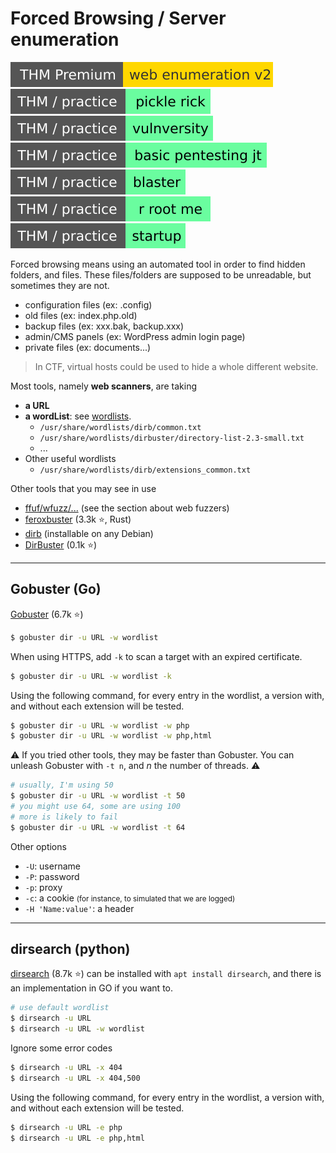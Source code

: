 # Forced Browsing / Server enumeration

[![webenumerationv2](../../../_badges/thmp/webenumerationv2.svg)](https://tryhackme.com/room/webenumerationv2)
[![picklerick](../../../_badges/thm-p/picklerick.svg)](https://tryhackme.com/room/picklerick)
[![vulnversity](../../../_badges/thm-p/vulnversity.svg)](https://tryhackme.com/room/vulnversity)
[![basicpentestingjt](../../../_badges/thm-p/basicpentestingjt.svg)](https://tryhackme.com/room/basicpentestingjt)
[![blaster](../../../_badges/thm-p/blaster.svg)](https://tryhackme.com/room/blaster)
[![rrootme](../../../_badges/thm-p/rrootme.svg)](https://tryhackme.com/room/rrootme)
[![startup](../../../_badges/thm-p/startup.svg)](https://tryhackme.com/room/startup)

<div class="row row-cols-md-2"><div>

Forced browsing means using an automated tool in order to find hidden folders, and files. These files/folders are supposed to be unreadable, but sometimes they are not.

* configuration files (ex: .config)
* old files (ex: index.php.old)
* backup files (ex: xxx.bak, backup.xxx)
* admin/CMS panels (ex: WordPress admin login page)
* private files (ex: documents...)

> In CTF, virtual hosts could be used to hide a whole different website.
</div><div>

Most tools, namely **web scanners**, are taking

* **a URL**
* **a wordList**: see [wordlists](/cybersecurity/exploitation/general/index.md#-wordlists-).
  * `/usr/share/wordlists/dirb/common.txt`
  * `/usr/share/wordlists/dirbuster/directory-list-2.3-small.txt`
  * ...
* Other useful wordlists
  * `/usr/share/wordlists/dirb/extensions_common.txt`

Other tools that you may see in use

* [ffuf/wfuzz/...](index.md) (see the section about web fuzzers)
* [feroxbuster](https://github.com/epi052/feroxbuster) (3.3k ⭐, Rust)
* [dirb](https://dirb.sourceforge.net/) (installable on any Debian)
* [DirBuster](https://github.com/KajanM/DirBuster) (0.1k ⭐)
</div></div>

<hr class="sep-both">

## Gobuster (Go)

<div class="row row-cols-md-2"><div>

[Gobuster](https://github.com/OJ/gobuster) (6.7k ⭐)

```bash
$ gobuster dir -u URL -w wordlist
```

When using HTTPS, add `-k` to scan a target with an expired certificate.

```bash
$ gobuster dir -u URL -w wordlist -k
```

Using the following command, for every entry in the wordlist, a version with, and without each extension will be tested.

```bash
$ gobuster dir -u URL -w wordlist -w php
$ gobuster dir -u URL -w wordlist -w php,html
```
</div><div>

⚠️ If you tried other tools, they may be faster than Gobuster. You can unleash Gobuster with `-t n`, and $n$ the number of threads. ⚠️

```bash
# usually, I'm using 50
$ gobuster dir -u URL -w wordlist -t 50
# you might use 64, some are using 100
# more is likely to fail
$ gobuster dir -u URL -w wordlist -t 64
```

Other options

* `-U`: username
* `-P`: password
* `-p`: proxy
* `-c`: a cookie <small>(for instance, to simulated that we are logged)</small>
* `-H 'Name:value'`: a header
</div></div>

<hr class="sep-both">

## dirsearch (python)

<div class="row row-cols-md-2"><div>

[dirsearch](https://github.com/maurosoria/dirsearch) (8.7k ⭐) can be installed with `apt install dirsearch`, and there is an implementation in GO if you want to.

```bash
# use default wordlist
$ dirsearch -u URL
$ dirsearch -u URL -w wordlist
```
</div><div>

Ignore some error codes

```bash
$ dirsearch -u URL -x 404
$ dirsearch -u URL -x 404,500
```

Using the following command, for every entry in the wordlist, a version with, and without each extension will be tested.

```bash
$ dirsearch -u URL -e php
$ dirsearch -u URL -e php,html
```
</div></div>